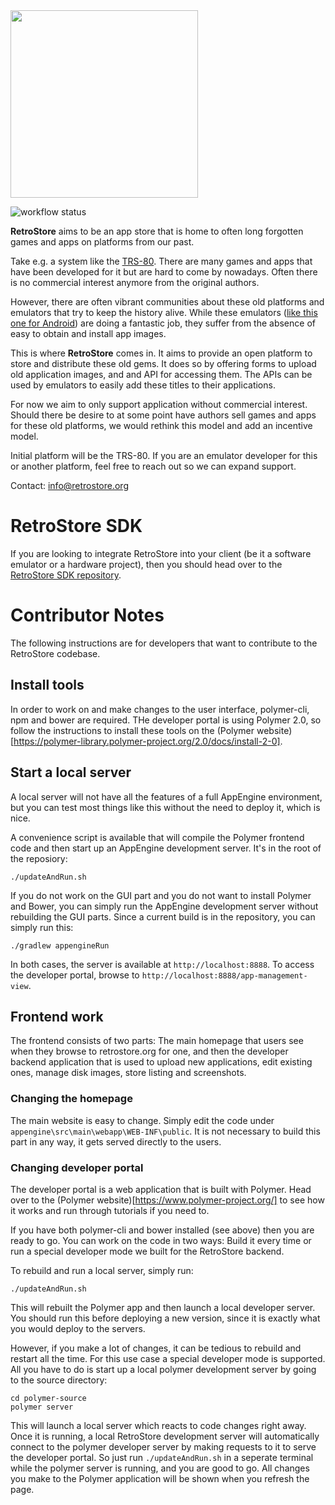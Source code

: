 <img src="https://github.com/shaeberling/retrostore/raw/master/docs/retrostore_logo.png" width="300">

![workflow status](https://github.com/shaeberling/retrostore/actions/workflows/gradle.yml/badge.svg)

**RetroStore** aims to be an app store that is home to often long forgotten games and apps on platforms from our past.

Take e.g. a system like the [TRS-80](https://en.wikipedia.org/wiki/TRS-80). There are many games and apps that have been
developed for it but are hard to come by nowadays. Often there is no commercial interest anymore from the original
authors. 

However, there are often vibrant communities about these old platforms and emulators that try to keep the history alive.
While these emulators ([like this one for Android](https://github.com/apuder/TRS-80)) are doing a fantastic job, they
suffer from the absence of easy to obtain and install app images.

This is where **RetroStore** comes in. It aims to provide an open platform to store and distribute these old gems. It
does so by offering forms to upload old application images, and and API for accessing them. The APIs can be used by
emulators to easily add these titles to their applications.

For now we aim to only support application without commercial interest. Should there be desire to at some point have
authors sell games and apps for these old platforms, we would rethink this model and add an incentive model.

Initial platform will be the TRS-80. If you are an emulator developer for this or another platform, feel free to reach
out so we can expand support.

Contact: info@retrostore.org

# RetroStore SDK

If you are looking to integrate RetroStore into your client (be it a software emulator or a hardware project), then you should head over to the [RetroStore SDK repository](https://github.com/shaeberling/retrostore-sdk).


# Contributor Notes

The following instructions are for developers that want to contribute to the RetroStore codebase.

## Install tools

In order to work on and make changes to the user interface, polymer-cli, npm and bower are
required. THe developer portal is using Polymer 2.0, so follow the instructions to install
these tools on the (Polymer website)[https://polymer-library.polymer-project.org/2.0/docs/install-2-0].

## Start a local server

A local server will not have all the features of a full AppEngine environment, but you can
test most things like this without the need to deploy it, which is nice.

A convenience script is available that will compile the Polymer frontend code and then start
up an AppEngine development server. It's in the root of the reposiory:

```
./updateAndRun.sh
```

If you do not work on the GUI part and you do not want to install Polymer and Bower, you can
simply run the AppEngine development server without rebuilding the GUI parts. Since a
current build is in the repository, you can simply run this:

```
./gradlew appengineRun
``` 

In both cases, the server is available at `http://localhost:8888`. To access the developer
portal, browse to `http://localhost:8888/app-management-view`.

## Frontend work

The frontend consists of two parts: The main homepage that users see when they browse
to retrostore.org for one, and then the developer backend application that is used to
upload new applications, edit existing ones, manage disk images, store listing and screenshots.

### Changing the homepage
The main website is easy to change. Simply edit the code under `appengine\src\main\webapp\WEB-INF\public`.
It is not necessary to build this part in any way, it gets served directly to the users.

### Changing developer portal
The developer portal is a web application that is built with Polymer. Head over to the
(Polymer website)[https://www.polymer-project.org/] to see how it works and run through tutorials
if you need to.

If you have both polymer-cli and bower installed (see above) then you are ready to go. You can
work on the code in two ways: Build it every time or run a special developer mode we built for
the RetroStore backend.

To rebuild and run a local server, simply run:

```
./updateAndRun.sh
```

This will rebuilt the Polymer app and then launch a local developer server. You should run this
before deploying a new version, since it is exactly what you would deploy to the servers.

However, if you make a lot of changes, it can be tedious to rebuild and restart all the time.
For this use case a special developer mode is supported. All you have to do is start up a local
polymer development server by going to the source directory:

```
cd polymer-source
polymer server
```

This will launch a local server which reacts to code changes right away. Once it is running,
a local RetroStore development server will automatically connect to the polymer developer server
by making requests to it to serve the developer portal. So just run `./updateAndRun.sh` in 
a seperate terminal while the polymer server is running, and you are good to go. All changes
you make to the Polymer application will be shown when you refresh the page.


